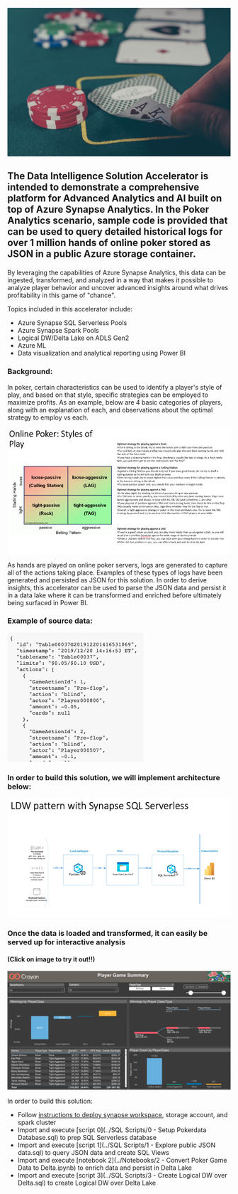 <p align="center">
 <img src="./images/PokerTitle.png"
 </p>
 
## The Data Intelligence Solution Accelerator is intended to demonstrate a comprehensive platform for Advanced Analytics and AI built on top of Azure Synapse Analytics. In the Poker Analytics scenario, sample code is provided that can be used to query detailed historical logs for over 1 million hands of online poker stored as JSON in a public Azure storage container.<p>
 
By leveraging the capabilities of Azure Synapse Analytics, this data can be ingested, transformed, and analyzed in a way that makes it possible to analyze player behavior and uncover advanced insights around what drives profitability in this game of "chance".

Topics included in this accelerator include:
  * Azure Synapse SQL Serverless Pools
  * Azure Synapse Spark Pools
  * Logical DW/Delta Lake on ADLS Gen2
  * Azure ML
  * Data visualization and analytical reporting using Power BI
 
 ### Background:
 In poker, certain characteristics can be used to identify a player's style of play, and based on that style, specific strategies can be employed to maximize profits. As an example, below are 4 basic categories of players, along with an explanation of each, and observations about the optimal strategy to employ vs each.
 
<p align="center">
 <img src="./images/PokerMatrix.png">
 </p>
 
As hands are played on online poker servers, logs are generated to capture all of the actions taking place. Examples of these types of logs have been generated and persisted as JSON for this solution. In order to derive insights, this accelerator can be used to parse the JSON data and persist it in a data lake where it can be transformed and enriched before ultimately being surfaced in Power BI.
 
### Example of source data:<p>
 
 <p align="left">
  <img src="./images/PokerData.png">
  </p>
 
### In order to build this solution, we will implement architecture below:<p>
 
 <p align="left">
  <img src="./images/PokerArchitecture1.png">
            </p>
 
 ### Once the data is loaded and transformed, it can easily be served up for interactive analysis
 #### (Click on image to try it out!!)
 
<p align="center">
 <a href="https://app.powerbi.com/view?r=eyJrIjoiOTA3YmYwOTYtMDJiNS00MWM5LWEyZTktMGUzNDMyNzEyNzI4IiwidCI6IjY2ODk4MDgyLTM5NzktNGY3Mi1iYjY3LTU4YzNiODY0Zjk0YyJ9&pageName=ReportSectiona691326031230d3a0b69"> <img src="./images/PokerDemo.png"></img></a>
 </p>
 
 In order to build this solution:
 
 * Follow [instructions to deploy synapse workspace](/README.md), storage account, and spark cluster
 * Import and execute [script 0](../SQL Scripts/0 - Setup Pokerdata Database.sql) to prep SQL Serverless database
 * Import and execute [script 1](../SQL Scripts/1 - Explore public JSON data.sql) to query JSON data and create SQL Views
 * Import and execute [notebook 2](../Notebooks/2 - Convert Poker Game Data to Delta.ipynb) to enrich data and persist in Delta Lake
 * Import and execute [script 3](../SQL Scripts/3 - Create Logical DW over Delta.sql) to create Logical DW over Delta Lake
